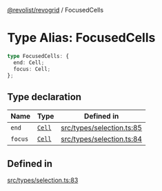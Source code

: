 [@revolist/revogrid](README.md) / FocusedCells

# Type Alias: FocusedCells

```ts
type FocusedCells: {
  end: Cell;
  focus: Cell;
};
```

## Type declaration

| Name | Type | Defined in |
| ------ | ------ | ------ |
| `end` | [`Cell`](Interface.Cell.md) | [src/types/selection.ts:85](https://github.com/revolist/revogrid/blob/97bf2134af01be0f2e3e5ac6768e7a2e7070a947/src/types/selection.ts#L85) |
| `focus` | [`Cell`](Interface.Cell.md) | [src/types/selection.ts:84](https://github.com/revolist/revogrid/blob/97bf2134af01be0f2e3e5ac6768e7a2e7070a947/src/types/selection.ts#L84) |

## Defined in

[src/types/selection.ts:83](https://github.com/revolist/revogrid/blob/97bf2134af01be0f2e3e5ac6768e7a2e7070a947/src/types/selection.ts#L83)
